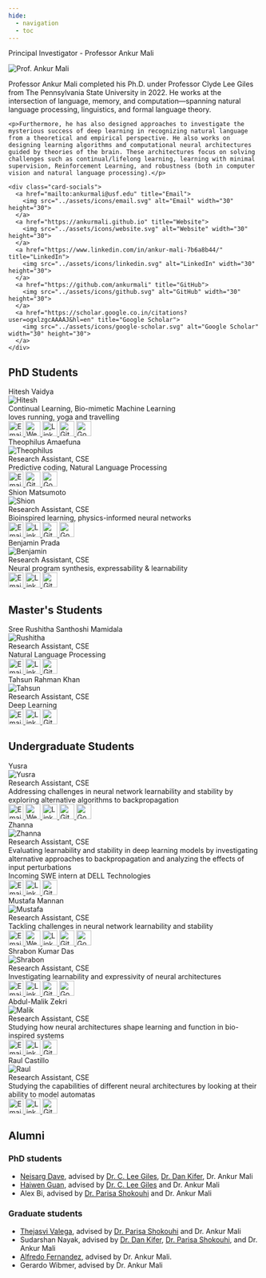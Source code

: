 ```yaml
---
hide:
  - navigation
  - toc
---
```


<p class = "heading" >Principal Investigator - Professor Ankur Mali</p>

<!-- ![Prof. Ankur Mali](assets/images/Ankur_Mali.jpg){ align=left width="300" height="400"} -->

<!-- ### Prof. Ankur Mali -->
<!-- <div class="profile-container ankur-mali-profile">

Prof. Ankur Mali completed his Ph.D. under Prof. Clyde Lee Giles from The Pennsylvania State University in 2022. He works at the intersection of language, memory, and computation—spanning Natural Language Processing (NLP), linguistics, and formal language theory.

Furthermore, he has also designed approaches to investigate the mysterious success of deep learning in recognizing natural language from a theoretical and empirical perspective. He also works on designing learning algorithms and computational neural architectures guided by theories of the brain. These architectures focus on solving challenges such as continual/lifelong learning, learning with minimal supervision, Reinforcement Learning, and robustness (both in computer vision and natural language processing).

</div> -->

<div class="profile-container ankur-mali-profile">
  <img src="../assets/images/people/Ankur_Mali.jpg" alt="Prof. Ankur Mali" class="profile-image">
  <div class="profile-content">
    <p>Professor Ankur Mali completed his Ph.D. under Professor Clyde Lee Giles from The Pennsylvania State University in 2022. He works at the intersection of language, memory, and computation—spanning natural language processing, linguistics, and formal language theory.</p>

    <p>Furthermore, he has also designed approaches to investigate the mysterious success of deep learning in recognizing natural language from a theoretical and empirical perspective. He also works on designing learning algorithms and computational neural architectures guided by theories of the brain. These architectures focus on solving challenges such as continual/lifelong learning, learning with minimal supervision, Reinforcement Learning, and robustness (both in computer vision and natural language processing).</p>

    <div class="card-socials">
      <a href="mailto:ankurmali@usf.edu" title="Email">
        <img src="../assets/icons/email.svg" alt="Email" width="30" height="30">
      </a>
      <a href="https://ankurmali.github.io" title="Website">
        <img src="../assets/icons/website.svg" alt="Website" width="30" height="30">
      </a>
      <a href="https://www.linkedin.com/in/ankur-mali-7b6a8b44/" title="LinkedIn">
        <img src="../assets/icons/linkedin.svg" alt="LinkedIn" width="30" height="30">
      </a>
      <a href="https://github.com/ankurmali" title="GitHub">
        <img src="../assets/icons/github.svg" alt="GitHub" width="30" height="30">
      </a>
      <a href="https://scholar.google.co.in/citations?user=ogxlzgcAAAAJ&hl=en" title="Google Scholar">
        <img src="../assets/icons/google-scholar.svg" alt="Google Scholar" width="30" height="30">
      </a>
    </div>
  </div>
</div>

<div style="clear: both;"></div>

<!-- ![Mali](https://ankurmali.github.io/images/Ankur_Mali_1.jpg){ align=left width="400" height="200" }

Dr. Ankur Mali completed his Ph.D. under Prof. Clyde Lee Giles from The
Pennsylvania State University in 2022. He works at the intersection of
language, memory, and computation—spanning Natural Language Processing (NLP),
linguistics, and formal language theory. Furthermore, he has also designed
approaches to investigate the mysterious success of deep learning in
recognizing natural language from a theoretical and empirical perspective. He
also works on designing learning algorithms and computational neural
architectures guided by theories of the brain. These architectures focus on
solving challenges such as continual/lifelong learning, learning with minimal
supervision, Reinforcement Learning, and robustness (both in computer vision
and natural language processing). -->

## PhD Students

<div class="grid cards" markdown>

<div class="card">
  <div class="card-name">Hitesh Vaidya</div>
  <div class="card-divider"></div>
  <img src="../assets/images/people/hitesh.jpg" alt="Hitesh" class="card-image">
  <div class="card-bio">
    Continual Learning, Bio-mimetic Machine Learning <br>
    loves running, yoga and travelling
  </div>
  <div class="card-socials">
    <a href="mailto:hvaidya@usf.edu" title="Email">
      <img src="../assets/icons/email.svg" alt="Email" width="30" height="30">
    </a>
    <a href="https://hiteshvaidya.github.io" title="Website"> <!-- website link -->
      <img src="../assets/icons/website.svg" alt="Website" width="30" height="30">
    </a>
    <a href="https://www.linkedin.com/in/hiteshuv/" title="LinkedIn">
      <img src="../assets/icons/linkedin.svg" alt="LinkedIn" width="30" height="30">
    </a>
    <a href="https://github.com/hiteshvaidya" title="GitHub">
      <img src="../assets/icons/github.svg" alt="GitHub" width="30" height="30">
    </a>
    <a href="https://scholar.google.com/citations?user=_kpePHMAAAAJ&hl=en&authuser=1" title="Google Scholar">
      <img src="../assets/icons/google-scholar.svg" alt="Google Scholar" width="30" height="30">
    </a>
  </div>
</div>

<div class="card">
  <div class="card-name">Theophilus Amaefuna</div>
  <div class="card-divider"></div>
  <img src="https://dummyimage.com/400x400/eee/aaa" alt="Theophilus" class="card-image">
  <div class="card-bio">
    Research Assistant, CSE<br>
    Predictive coding, Natural Language Processing <br>
  </div>
  <div class="card-socials">
    <a href="mailto:ikennaamaefuna@usf.edu" title="Email">
      <img src="../assets/icons/email.svg" alt="Email" width="30" height="30">
    </a>
    <!-- <a href="https://yourwebsite.com" title="Website">
      <img src="../assets/icons/website.svg" alt="Website" width="30" height="30">
    </a> -->
    <!-- <a href="https://linkedin.com/in/yourprofile" title="LinkedIn">
      <img src="../assets/icons/linkedin.svg" alt="LinkedIn" width="30" height="30">
    </a> -->
    <a href="https://github.com/ait360" title="GitHub">
      <img src="../assets/icons/github.svg" alt="GitHub" width="30" height="30">
    </a>
    <a href="https://scholar.google.com/citations?hl=en&user=XI04vUMAAAAJ" title="Google Scholar">
      <img src="../assets/icons/google-scholar.svg" alt="Google Scholar" width="30" height="30">
    </a>
  </div>
</div>

<div class="card">
  <div class="card-name">Shion Matsumoto</div>
  <div class="card-divider"></div>
  <img src="../assets/images/people/shion_matsumoto.jpg" alt="Shion" class="card-image">
  <div class="card-bio">
    Research Assistant, CSE<br>
    Bioinspired learning, physics-informed neural networks
  </div>
  <div class="card-socials">
    <a href="mailto:matsumoto@usf.edu" title="Email">
      <img src="../assets/icons/email.svg" alt="Email" width="30" height="30">
    </a>
    <!--<a href="https://yourwebsite.com" title="Website">-->
    <!--  <img src="../assets/icons/website.svg" alt="Website" width="30" height="30">-->
    <!--</a>-->
    <a href="https://linkedin.com/in/shion-matsumoto" title="LinkedIn">
      <img src="../assets/icons/linkedin.svg" alt="LinkedIn" width="30" height="30">
    </a>
    <a href="https://github.com/matsumotosan" title="GitHub">
      <img src="../assets/icons/github.svg" alt="GitHub" width="30" height="30">
    </a>
    <a href="https://scholar.google.com/citations?user=tu2K8tkAAAAJ&hl=en" title="Google Scholar">
      <img src="../assets/icons/google-scholar.svg" alt="Google Scholar" width="30" height="30">
    </a>
  </div>
</div>

<div class="card">
  <div class="card-name">Benjamin Prada</div>
  <div class="card-divider"></div>
  <img src="../assets/images/people/Benjamin_Prada.png" alt="Benjamin" class="card-image">
  <div class="card-bio">
    Research Assistant, CSE<br>
    Neural program synthesis, expressability & learnability
  </div>
  <div class="card-socials">
    <a href="mailto:bprada@usf.edu" title="Email">
      <img src="../assets/icons/email.svg" alt="Email" width="30" height="30">
    </a>
    <!--<a href="https://yourwebsite.com" title="Website">-->
    <!--  <img src="../assets/icons/website.svg" alt="Website" width="30" height="30">-->
    <!--</a>-->
    <a href="https://linkedin.com/in/benjamin-prada" title="LinkedIn">
      <img src="../assets/icons/linkedin.svg" alt="LinkedIn" width="30" height="30">
    </a>
    <a href="https://github.com/prada-b" title="GitHub">
      <img src="../assets/icons/github.svg" alt="GitHub" width="30" height="30">
    </a>
    <!--<a href="https://scholar.google.com/citations?user=yourprofile" title="Google Scholar">-->
    <!--  <img src="../assets/icons/google-scholar.svg" alt="Google Scholar" width="30" height="30">-->
    <!--</a>-->
  </div>
</div>

</div>

## Master's Students

<div class="grid cards" markdown>

<div class="card">
  <div class="card-name">Sree Rushitha Santhoshi Mamidala</div>
  <div class="card-divider"></div>
  <img src="../assets/images/people/rushitha.jpg" alt="Rushitha" class="card-image">
  <div class="card-bio">
    Research Assistant, CSE<br>
    Natural Language Processing
  </div>
  <div class="card-socials">
    <a href="mailto:sreerushitha@usf.edu" title="Email">
      <img src="../assets/icons/email.svg" alt="Email" width="30" height="30">
    </a>
    <!-- <a href="https://yourwebsite.com" title="Website">
      <img src="../assets/icons/website.svg" alt="Website" width="30" height="30">
    </a> -->
    <a href="https://www.linkedin.com/in/sree-rushitha-mamidala/" title="LinkedIn">
      <img src="../assets/icons/linkedin.svg" alt="LinkedIn" width="30" height="30">
    </a>
    <a href="https://github.com/RushithaMamidala" title="GitHub">
      <img src="../assets/icons/github.svg" alt="GitHub" width="30" height="30">
    </a>
    <!-- <a href="https://scholar.google.com/citations?user=yourprofile" title="Google Scholar">
      <img src="../assets/icons/google-scholar.svg" alt="Google Scholar" width="30" height="30">
    </a> -->
  </div>
</div>

<div class="card">
  <div class="card-name">Tahsun Rahman Khan</div>
  <div class="card-divider"></div>
  <img src="../assets/images/people/Tahsun.jpg" alt="Tahsun" class="card-image">
  <div class="card-bio">
    Research Assistant, CSE<br>
    Deep Learning
  </div>
  <div class="card-socials">
    <a href="mailto:tahsunrahman@usf.edu" title="Email">
      <img src="../assets/icons/email.svg" alt="Email" width="30" height="30">
    </a>
    <!-- <a href="https://yourwebsite.com" title="Website">
      <img src="../assets/icons/website.svg" alt="Website" width="30" height="30">
    </a> -->
    <a href="https://www.linkedin.com/in/tahsun-rahman-khan-b94641214/" title="LinkedIn">
      <img src="../assets/icons/linkedin.svg" alt="LinkedIn" width="30" height="30">
    </a>
    <a href="https://github.com/emeraldsplash47" title="GitHub">
      <img src="../assets/icons/github.svg" alt="GitHub" width="30" height="30">
    </a>
    <!-- <a href="https://scholar.google.com/citations?user=yourprofile" title="Google Scholar">
      <img src="../assets/icons/google-scholar.svg" alt="Google Scholar" width="30" height="30">
    </a> -->
  </div>
</div>

</div>

## Undergraduate Students

<div class="grid cards" markdown>

<div class="card">
  <div class="card-name">Yusra</div>
  <div class="card-divider"></div>
  <img src="../assets/images/people/YUSRA.jpeg" alt="Yusra" class="card-image">
  <div class="card-bio">
    Research Assistant, CSE<br>
    Addressing challenges in neural network learnability and stability by exploring alternative algorithms to backpropagation
  </div>
  <div class="card-socials">
    <a href="mailto:yrasool@usf.edu" title="Email">
      <img src="../assets/icons/email.svg" alt="Email" width="30" height="30">
    </a>
    <a href="https://yrasool.github.io/PORTFOLIO/" title="Website">
      <img src="../assets/icons/website.svg" alt="Website" width="30" height="30">
    </a>
    <a href="https://www.linkedin.com/in/yusra-rasool-5963b11b1/" title="LinkedIn">
      <img src="../assets/icons/linkedin.svg" alt="LinkedIn" width="30" height="30">
    </a>
    <a href="https://github.com/yrasool" title="GitHub">
      <img src="../assets/icons/github.svg" alt="GitHub" width="30" height="30">
    </a>
    <a href="https://scholar.google.com/citations?user=yourprofile" title="Google Scholar">
      <img src="../assets/icons/google-scholar.svg" alt="Google Scholar" width="30" height="30">
    </a>
  </div>
</div>


<div class="card">
  <div class="card-name">Zhanna</div>
  <div class="card-divider"></div>
  <img src="../assets/images/people/Zhanna_Sergeeva.jpg" alt="Zhanna" class="card-image">
  <div class="card-bio">
    Research Assistant, CSE<br>
    Evaluating learnability and stability in deep learning models by investigating alternative approaches to backpropagation and analyzing the effects of input perturbations <br>
    Incoming SWE intern at DELL Technologies
  </div>
  <div class="card-socials">
    <a href="mailto:zsergeeva@usf.edu" title="Email">
      <img src="../assets/icons/email.svg" alt="Email" width="30" height="30">
    </a>
<!--     <a href="https://yourwebsite.com" title="Website">
      <img src="../assets/icons/website.svg" alt="Website" width="30" height="30">
    </a> -->
    <a href="https://www.linkedin.com/in/zhannasergeeva/" title="LinkedIn">
      <img src="../assets/icons/linkedin.svg" alt="LinkedIn" width="30" height="30">
    </a>
    <a href="https://github.com/zhannasunny" title="GitHub">
      <img src="../assets/icons/github.svg" alt="GitHub" width="30" height="30">
    </a>
<!--     <a href="https://scholar.google.com/citations?user=yourprofile" title="Google Scholar">
      <img src="../assets/icons/google-scholar.svg" alt="Google Scholar" width="30" height="30">
    </a> -->
  </div>
</div>

<div class="card">
  <div class="card-name">Mustafa Mannan</div>
  <div class="card-divider"></div>
  <img src="../assets/images/people/Mustafa.png" alt="Mustafa" class="card-image">
  <div class="card-bio">
    Research Assistant, CSE<br>
    Tackling challenges in neural network learnability and stability<br>
  </div>
  <div class="card-socials">
    <a href="mailto:mannan2@usf.edu" title="Email">
      <img src="../assets/icons/email.svg" alt="Email" width="30" height="30">
    </a>
    <a href="https://mannanmustafa.com" title="Website">
      <img src="../assets/icons/website.svg" alt="Website" width="30" height="30">
    </a>
    <a href="https://linkedin.com/in/mustafa-mannan" title="LinkedIn">
      <img src="../assets/icons/linkedin.svg" alt="LinkedIn" width="30" height="30">
    </a>
    <a href="https://github.com/mmannan17" title="GitHub">
      <img src="../assets/icons/github.svg" alt="GitHub" width="30" height="30">
    </a>
    <a href="https://scholar.google.com/citations?user=yourprofile" title="Google Scholar">
      <img src="../assets/icons/google-scholar.svg" alt="Google Scholar" width="30" height="30">
    </a>
  </div>
</div>

<div class="card">
  <div class="card-name">Shrabon Kumar Das</div>
  <div class="card-divider"></div>
  <img src="../assets/images/people/shrabon.jpg" alt="Shrabon" class="card-image">
  <div class="card-bio">
    Research Assistant, CSE<br>
    Investigating learnability and expressivity of neural architectures
  </div>
  <div class="card-socials">
    <a href="mailto:das157@usf.edu" title="Email">
      <img src="../assets/icons/email.svg" alt="Email" width="30" height="30">
    </a>
    <!-- <a href="https://yourwebsite.com" title="Website">
      <img src="../assets/icons/website.svg" alt="Website" width="30" height="30">
    </a> -->
    <a href="https://www.linkedin.com/in/shrabon-kumar-das-25564621a/" title="LinkedIn">
      <img src="../assets/icons/linkedin.svg" alt="LinkedIn" width="30" height="30">
    </a>
    <a href="https://github.com/ShrabonDas" title="GitHub">
      <img src="../assets/icons/github.svg" alt="GitHub" width="30" height="30">
    </a>
    <a href="https://scholar.google.com/citations?user=kCbp6B4AAAAJ&hl=en" title="Google Scholar">
      <img src="../assets/icons/google-scholar.svg" alt="Google Scholar" width="30" height="30">
    </a>
  </div>
</div>

<div class="card">
  <div class="card-name">Abdul-Malik Zekri</div>
  <div class="card-divider"></div>
  <img src="../assets/images/people/Malik_Zekri.jpg" alt="Malik" class="card-image">
  <div class="card-bio">
    Research Assistant, CSE<br>
    Studying how neural architectures shape learning and function in bio-inspired systems
  </div>
  <div class="card-socials">
    <a href="mailto:zekri2@usf.edu" title="Email">
      <img src="../assets/icons/email.svg" alt="Email" width="30" height="30">
    </a>
    <!-- <a href="https://yourwebsite.com" title="Website">
      <img src="../assets/icons/website.svg" alt="Website" width="30" height="30">
    </a> -->
    <a href="https://www.linkedin.com/in/abdul-malik-zekri/" title="LinkedIn">
      <img src="../assets/icons/linkedin.svg" alt="LinkedIn" width="30" height="30">
    </a>
    <a href="https://github.com/TheShadowTiki" title="GitHub">
      <img src="../assets/icons/github.svg" alt="GitHub" width="30" height="30">
    </a>
<!--     <a href="https://scholar.google.com/citations?user=kCbp6B4AAAAJ&hl=en" title="Google Scholar">
      <img src="../assets/icons/google-scholar.svg" alt="Google Scholar" width="30" height="30">
    </a> -->
  </div>
</div>

<div class="card">
  <div class="card-name">Raul Castillo</div>
  <div class="card-divider"></div>
  <img src="../assets/images/people/Raul_Castillo.jpg" alt="Raul" class="card-image">
  <div class="card-bio">
    Research Assistant, CSE<br>
    Studying the capabilities of different neural architectures by looking at their ability to model automatas
  </div>
  <div class="card-socials">
    <a href="mailto:castillo113@usf.edu" title="Email">
      <img src="../assets/icons/email.svg" alt="Email" width="30" height="30">
    </a>
    <!-- <a href="https://yourwebsite.com" title="Website">
      <img src="../assets/icons/website.svg" alt="Website" width="30" height="30">
    </a> -->
    <a href="http://www.linkedin.com/in/raul-castillo-215485213" title="LinkedIn">
      <img src="../assets/icons/linkedin.svg" alt="LinkedIn" width="30" height="30">
    </a>
    <a href="https://github.com/RaulCastillo547" title="GitHub">
      <img src="../assets/icons/github.svg" alt="GitHub" width="30" height="30">
    </a>
<!--     <a href="https://scholar.google.com/citations?user=yourprofile" title="Google Scholar">
      <img src="../assets/icons/google-scholar.svg" alt="Google Scholar" width="30" height="30">
    </a> -->
  </div>
</div>


</div>

## Alumni

### PhD students

- [Neisarg Dave](https://www.neisargdave.com), advised by [Dr. C. Lee Giles](https://clgiles.ist.psu.edu), [Dr. Dan Kifer](https://www.cse.psu.edu/~duk17/), Dr. Ankur Mali
- [Haiwen Guan](https://scholar.google.com/citations?user=TfhgkD4AAAAJ&hl=en), advised by [Dr. C. Lee Giles](https://clgiles.ist.psu.edu) and Dr. Ankur Mali
- Alex Bi, advised by [Dr. Parisa Shokouhi](https://sites.psu.edu/ultrasonics/pshokouhi/) and Dr. Ankur Mali

### Graduate students

- [Thejasvi Valega](https://github.com/thejasvi204), advised by [Dr. Parisa Shokouhi](https://sites.psu.edu/ultrasonics/pshokouhi/) and Dr. Ankur Mali
- Sudarshan Nayak, advised by [Dr. Dan Kifer](https://www.cse.psu.edu/~duk17/), [Dr. Parisa Shokouhi](https://sites.psu.edu/ultrasonics/pshokouhi/), and Dr. Ankur Mali
- [Alfredo Fernandez](https://www.linkedin.com/in/alfredofernandezjr/), advised by Dr. Ankur Mali.
- Gerardo Wibmer, advised by Dr. Ankur Mali
